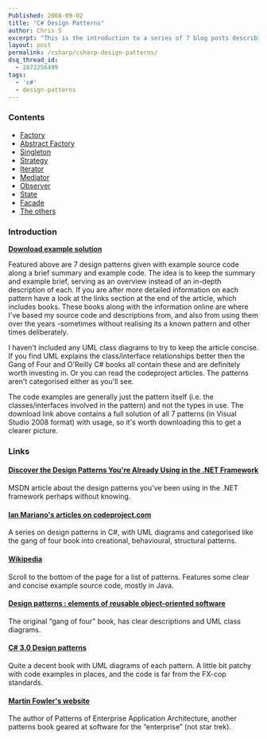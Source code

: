 ```yaml
---
Published: 2008-09-02
title: "C# Design Patterns"
author: Chris S
excerpt: "This is the introduction to a series of 7 blog posts describing and illustrating common design patterns in C#, based on those found in the Gang of Four book."
layout: post
permalink: /csharp/csharp-design-patterns/
dsq_thread_id:
  - 1072256499
tags:
  - 'c#'
  - design-patterns
---
```

### Contents

  * [Factory][1]
  * [Abstract Factory][2]
  * [Singleton][3]
  * [Strategy][4]
  * [Iterator][5]
  * [Mediator][6]
  * [Observer][7]
  * [State][8]
  * [Facade][9]
  * [The others][10]

### Introduction

**[Download example solution][11]**  
<!-- more -->

  
Featured above are 7 design patterns given with example source code along a brief summary and example code. The idea is to keep the summary and example brief, serving as an overview instead of an in-depth description of each. If you are after more detailed information on each pattern have a look at the links section at the end of the article, which includes books. These books along with the information online are where I've based my source code and descriptions from, and also from using them over the years -sometimes without realising its a known pattern and other times deliberately.

I haven't included any UML class diagrams to try to keep the article concise. If you find UML explains the class/interface relationships better then the Gang of Four and O'Reilly C# books all contain these and are definitely worth investing in. Or you can read the codeproject articles. The patterns aren't categorised either as you'll see.

The code examples are generally just the pattern itself (i.e. the classes/interfaces involved in the pattern) and not the types in use. The download link above contains a full solution of all 7 patterns (in Visual Studio 2008 format) with usage, so it's worth downloading this to get a clearer picture.

### Links

#### [Discover the Design Patterns You're Already Using in the .NET Framework][12]

MSDN article about the design patterns you've been using in the .NET framework perhaps without knowing.

#### [Ian Mariano's articles on codeproject.com][13]

A series on design patterns in C#, with UML diagrams and categorised like the gang of four book into creational, behavioural, structural patterns.

#### [Wikipedia][14]

Scroll to the bottom of the page for a list of patterns. Features some clear and concise example source code, mostly in Java.

#### [Design patterns : elements of reusable object-oriented software][15]

The original &#8220;gang of four&#8221; book, has clear descriptions and UML class diagrams.

#### [C# 3.0 Design patterns][16]

Quite a decent book with UML diagrams of each pattern. A little bit patchy with code examples in places, and the code is far from the FX-cop standards.

#### [Martin Fowler's website][17]

The author of Patterns of Enterprise Application Architecture, another patterns book geared at software for the &#8220;enterprise&#8221; (not star trek).

 [1]: /csharp/csharp-design-patterns-the-factory-pattern
 [2]: /csharp/csharp-design-patterns-the-abstract-factory-pattern
 [3]: /csharp/csharp-design-patterns-the-singleton-pattern
 [4]: /csharp/csharp-design-patterns-the-strategy-pattern
 [5]: /csharp/csharp-design-patterns-the-iterator-pattern
 [6]: /csharp/csharp-design-patterns-the-mediator-pattern
 [7]: /csharp/csharp-design-patterns-the-observer-pattern
 [8]: /csharp/csharp-design-patterns-the-state-pattern
 [9]: /csharp/csharp-design-patterns-the-facade-pattern/
 [10]: /csharp/other-design-patterns
 [11]: /wp-content/uploads/2013/02/designpatterns.zip
 [12]: http://msdn.microsoft.com/en-gb/magazine/cc188707.aspx
 [13]: http://www.codeproject.com/script/Articles/MemberArticles.aspx?amid=52003
 [14]: http://en.wikipedia.org/wiki/Design_Patterns
 [15]: http://www.amazon.co.uk/Design-patterns-elements-reusable-object-oriented/dp/0201633612/ref=sr_1_2?ie=UTF8&s=books&qid=1216066920&sr=8-2
 [16]: http://www.amazon.co.uk/3-0-Design-Patterns-Judith-Bishop/dp/059652773X/ref=sr_1_4?ie=UTF8&s=books&qid=1216066920&sr=8-4
 [17]: http://martinfowler.com/articles/writingPatterns.html